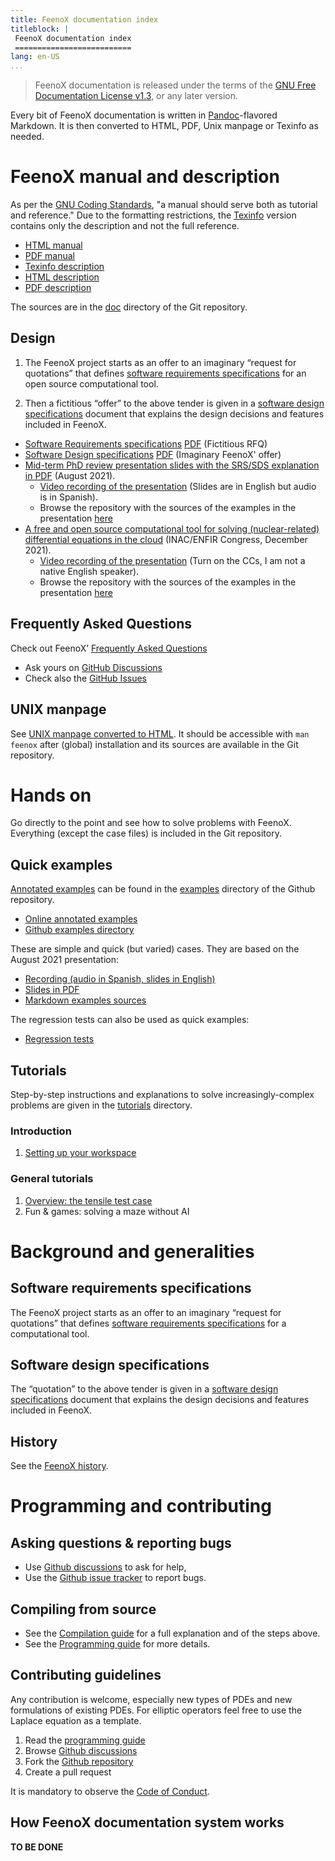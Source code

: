 ```yaml
---
title: FeenoX documentation index
titleblock: |
 FeenoX documentation index
 ==========================
lang: en-US
...
```


> FeenoX documentation is released under the terms of the [GNU Free Documentation License v1.3](https://www.gnu.org/licenses/fdl-1.3.html), or any later version.

Every bit of FeenoX documentation is written in [Pandoc](https://pandoc.org/)-flavored Markdown.
It is then converted to HTML, PDF, Unix manpage or Texinfo as needed.


# FeenoX manual and description


As per the [GNU Coding Standards](https://www.gnu.org/prep/standards/standards.html#GNU-Manuals), "a manual should serve both as tutorial and reference." Due to the formatting restrictions, the [Texinfo](https://www.gnu.org/software/texinfo/) version contains only the description and not the full reference.

 * [HTML manual](https://www.seamplex.com/feenox/doc/feenox-manual.html)
 * [PDF manual](https://www.seamplex.com/feenox/doc/feenox-manual.pdf)
 * [Texinfo description](https://www.seamplex.com/feenox/doc/feenox-desc.texi)
 * [HTML description](https://www.seamplex.com/feenox/doc/feenox-desc.html)
 * [PDF description](https://www.seamplex.com/feenox/doc/feenox-desc.pdf)

The sources are in the [doc](https://github.com/seamplex/feenox/tree/main/doc) directory of the Git repository.


## Design

 1. The FeenoX project starts as an offer to an imaginary “request for quotations” that defines [software requirements specifications](./srs.md) for an open source computational tool.
 
 2. Then a fictitious “offer” to the above tender is given in a [software design specifications](./sds.md) document that explains the design decisions and features included in FeenoX.

 
 * [Software Requirements specifications](srs.md) [PDF](https://www.seamplex.com/feenox/doc/srs.pdf) (Fictitious RFQ)
 * [Software Design specifications](sds.md) [PDF](https://www.seamplex.com/feenox/doc/sds.pdf) (Imaginary FeenoX' offer)
 * [Mid-term PhD review presentation slides with the SRS/SDS explanation in PDF](https://www.seamplex.com/feenox/doc/2021-feenox.pdf) (August 2021).
   - [Video recording of the presentation](https://youtu.be/-RJ5qn7E9uE) (Slides are in English but audio is in Spanish).
   - Browse the repository with the sources of the examples in the presentation [here](https://github.com/gtheler/2021-presentation)
 * [A free and open source computational tool for solving (nuclear-related) differential equations in the cloud](https://www.seamplex.com/feenox/doc/2021-brasil.pdf) (INAC/ENFIR Congress, December 2021).
   - [Video recording of the presentation](https://youtu.be/e8kFmFOsbPk) (Turn on the CCs, I am not a native English speaker).
   - Browse the repository with the sources of the examples in the presentation [here](https://github.com/gtheler/2021-brasil)
   
## Frequently Asked Questions

Check out FeenoX’ [Frequently Asked Questions](./FAQ.md)
 * Ask yours on [GitHub Discussions](https://github.com/seamplex/feenox/discussions/)
 * Check also the [GitHub Issues](https://github.com/seamplex/feenox/issues)
 
## UNIX manpage

See [UNIX manpage converted to HTML](https://www.seamplex.com/feenox/doc/feenox.1.html).
It should be accessible with `man feenox` after (global) installation and its sources are available in the Git repository.

 
 
# Hands on

Go directly to the point and see how to solve problems with FeenoX. Everything (except the case files) is included in the Git repository.

## Quick examples

[Annotated examples](https://www.seamplex.com/feenox/examples) can be found in the [examples](https://github.com/seamplex/feenox/tree/main/examples) directory of the Github repository.

 * [Online annotated examples](https://www.seamplex.com/feenox/examples)
 * [Github examples directory](https://github.com/seamplex/feenox/tree/main/examples)

These are simple and quick (but varied) cases. They are based on the August 2021 presentation:

 * [Recording (audio in Spanish, slides in English)](https://youtu.be/-RJ5qn7E9uE)
 * [Slides in PDF](https://www.seamplex.com/feenox/doc/2021-feenox.pdf)
 * [Markdown examples sources](https://github.com/gtheler/2021-presentation)

The regression tests can also be used as quick examples:

 * [Regression tests](https://github.com/seamplex/feenox/tree/main/tests)
 
## Tutorials

Step-by-step instructions and explanations to solve increasingly-complex problems are given in the [tutorials](tutorials) directory.


### Introduction

 1. [Setting up your workspace](tutorials/000-setup)
 
### General tutorials
 
 1. [Overview: the tensile test case](tutorials/110-tensile-test)
 2. Fun & games: solving a maze without AI



# Background and generalities

## Software requirements specifications

The FeenoX project starts as an offer to an imaginary “request for quotations” that defines [software requirements specifications](./srs.md) for a computational tool.

## Software design specifications

The “quotation” to the above tender is given in a [software design specifications](./sds.md) document that explains the design decisions and features included in FeenoX.

## History

See the [FeenoX history](history.md).


# Programming and contributing

## Asking questions & reporting bugs

 * Use [Github discussions](https://github.com/seamplex/feenox/discussions) to ask for help,
 * Use the [Github issue tracker](https://github.com/seamplex/feenox/issues) to report bugs.

## Compiling from source

 * See the [Compilation guide](./compilation.md) for a full explanation and of the steps above.
 * See the [Programming guide](./programming.md) for more details.

    
## Contributing guidelines

Any contribution is welcome, especially new types of PDEs and new formulations of existing PDEs.
For elliptic operators feel free to use the Laplace equation as a template.

 1. Read the [programming guide](./programming.md)
 2. Browse [Github discussions](https://github.com/seamplex/feenox/discussions)
 3. Fork the [Github repository](https://github.com/seamplex/feenox/)
 4. Create a pull request
 
It is mandatory to observe the [Code of Conduct](CODE_OF_CONDUCT.md).



## How FeenoX documentation system works

**TO BE DONE**

